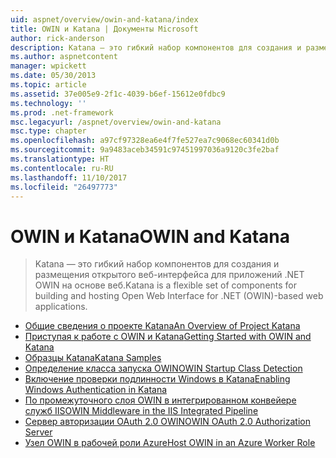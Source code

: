 ```yaml
---
uid: aspnet/overview/owin-and-katana/index
title: OWIN и Katana | Документы Microsoft
author: rick-anderson
description: Katana — это гибкий набор компонентов для создания и размещения открытого веб-интерфейса для приложений .NET OWIN на основе веб.
ms.author: aspnetcontent
manager: wpickett
ms.date: 05/30/2013
ms.topic: article
ms.assetid: 37e005e9-2f1c-4039-b6ef-15612e0fdbc9
ms.technology: ''
ms.prod: .net-framework
msc.legacyurl: /aspnet/overview/owin-and-katana
msc.type: chapter
ms.openlocfilehash: a97cf97328ea6e4f7fe527ea7c9068ec60341d0b
ms.sourcegitcommit: 9a9483aceb34591c97451997036a9120c3fe2baf
ms.translationtype: HT
ms.contentlocale: ru-RU
ms.lasthandoff: 11/10/2017
ms.locfileid: "26497773"
---
```

<a name="owin-and-katana"></a><span data-ttu-id="db0de-103">OWIN и Katana</span><span class="sxs-lookup"><span data-stu-id="db0de-103">OWIN and Katana</span></span>
====================
> <span data-ttu-id="db0de-104">Katana — это гибкий набор компонентов для создания и размещения открытого веб-интерфейса для приложений .NET OWIN на основе веб.</span><span class="sxs-lookup"><span data-stu-id="db0de-104">Katana is a flexible set of components for building and hosting Open Web Interface for .NET (OWIN)-based web applications.</span></span>


- [<span data-ttu-id="db0de-105">Общие сведения о проекте Katana</span><span class="sxs-lookup"><span data-stu-id="db0de-105">An Overview of Project Katana</span></span>](an-overview-of-project-katana.md)
- [<span data-ttu-id="db0de-106">Приступая к работе с OWIN и Katana</span><span class="sxs-lookup"><span data-stu-id="db0de-106">Getting Started with OWIN and Katana</span></span>](getting-started-with-owin-and-katana.md)
- [<span data-ttu-id="db0de-107">Образцы Katana</span><span class="sxs-lookup"><span data-stu-id="db0de-107">Katana Samples</span></span>](katana-samples.md)
- [<span data-ttu-id="db0de-108">Определение класса запуска OWIN</span><span class="sxs-lookup"><span data-stu-id="db0de-108">OWIN Startup Class Detection</span></span>](owin-startup-class-detection.md)
- [<span data-ttu-id="db0de-109">Включение проверки подлинности Windows в Katana</span><span class="sxs-lookup"><span data-stu-id="db0de-109">Enabling Windows Authentication in Katana</span></span>](enabling-windows-authentication-in-katana.md)
- [<span data-ttu-id="db0de-110">По промежуточного слоя OWIN в интегрированном конвейере служб IIS</span><span class="sxs-lookup"><span data-stu-id="db0de-110">OWIN Middleware in the IIS Integrated Pipeline</span></span>](owin-middleware-in-the-iis-integrated-pipeline.md)
- [<span data-ttu-id="db0de-111">Сервер авторизации OAuth 2.0 OWIN</span><span class="sxs-lookup"><span data-stu-id="db0de-111">OWIN OAuth 2.0 Authorization Server</span></span>](owin-oauth-20-authorization-server.md)
- [<span data-ttu-id="db0de-112">Узел OWIN в рабочей роли Azure</span><span class="sxs-lookup"><span data-stu-id="db0de-112">Host OWIN in an Azure Worker Role</span></span>](host-owin-in-an-azure-worker-role.md)
